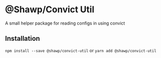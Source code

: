 # @Shawp/Convict Util

A small helper package for reading configs in using convict

## Installation

`npm install --save @shawp/convict-util`
or
`yarn add @shawp/convict-util`

